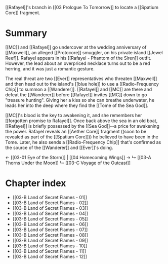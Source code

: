 [[Rafayel]]'s branch in [[03 Prologue To Tomorrow]] to locate a [[Spatium Core]] fragment.

# Summary
[[MC]] and [[Rafayel]] go undercover at the wedding anniversary of [[Maxwell]], an alleged [[Protocore]] smuggler, on his private island [[Jewel Reef]]. Rafayel appears in his [[Rafayel - Phantom of the Siren]] outfit. However, the lead about an overpriced necklace turns out to be a red herring, and it was just a romantic gesture.

The real threat are two [[Ever]] representatives who threaten [[Maxwell]] and then head out to the island's [[blue hole]] to use a [[Radio-Frequency Chip]] to summon a [[Wanderer]]. [[Rafayel]] and [[MC]] are there and defeat the [[Wanderer]] before [[Rafayel]] invites [[MC]] down to go "treasure hunting". Giving her a kiss so she can breathe underwater, he leads her into the deep where they find the [[Tome of the Sea God]].

[[MC]]'s blood is the key to awakening it, and she remembers her [[forgotten promise to Rafayel]]. Once back above the sea in an old boat, [[Rafayel]] is briefly possessed by the [[Sea God]]--a price for awakening the power. Rafayel reveals an [[Aether Core]] fragment ((soon to be revealed as part of the [[Spatium Core]])) he believed to have been in the Tome. Later, he also sends a [[Radio-Frequency Chip]] that's confirmed as the source of the [[Wanderer]] and [[Ever]]'s doing.

← [[03-01 Eye of the Storm]] | [[04 Homecoming Wings]] →
↳ [[03-A Thorns Under the Moon]]
↳ [[03-C Voyage of the Outcast]]


# Chapter index
* [[03-B Land of Secret Flames - 01]]
* [[03-B Land of Secret Flames - 02]]
* [[03-B Land of Secret Flames - 03]]
* [[03-B Land of Secret Flames - 04]]
* [[03-B Land of Secret Flames - 05]]
* [[03-B Land of Secret Flames - 06]]
* [[03-B Land of Secret Flames - 07]]
* [[03-B Land of Secret Flames - 08]]
* [[03-B Land of Secret Flames - 09]]
* [[03-B Land of Secret Flames - 10]]
* [[03-B Land of Secret Flames - 11]]
* [[03-B Land of Secret Flames - 12]]